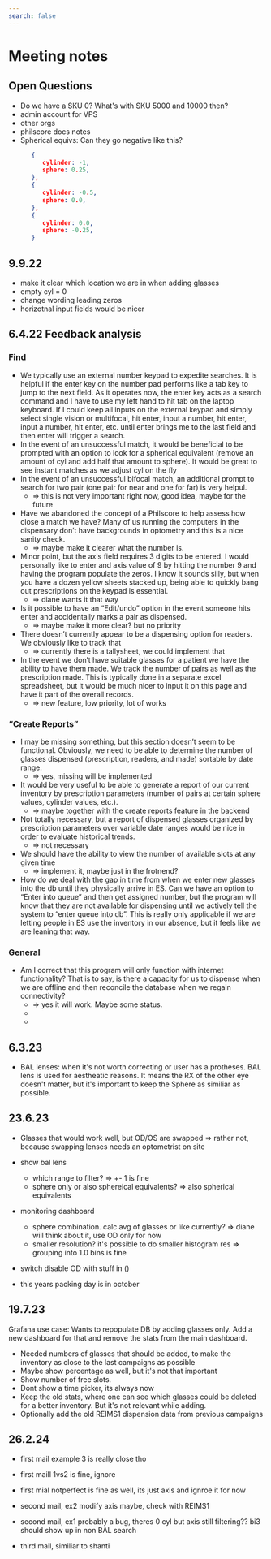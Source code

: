 ```yaml
---
search: false
---
```


# Meeting notes

## Open Questions

- Do we have a SKU 0? What's with SKU 5000 and 10000 then?
- admin account for VPS
- other orgs
- philscore docs notes
- Spherical equivs: Can they go negative like this?
  ```json
     {
        cylinder: -1,
        sphere: 0.25,
     },
     {
        cylinder: -0.5,
        sphere: 0.0,
     },
     {
        cylinder: 0.0,
        sphere: -0.25,
     }
  ```

## 9.9.22

- make it clear which location we are in when adding glasses
- empty cyl = 0
- change wording leading zeros
- horizotnal input fields would be nicer

## 6.4.22 Feedback analysis

### Find

- We typically use an external number keypad to expedite searches. It is helpful if the enter key on the number pad performs like a tab key to jump to the next field. As it operates now, the enter key acts as a search command and I have to use my left hand to hit tab on the laptop keyboard. If I could keep all inputs on the external keypad and simply select single vision or multifocal, hit enter, input a number, hit enter, input a number, hit enter, etc. until enter brings me to the last field and then enter will trigger a search.
- In the event of an unsuccessful match, it would be beneficial to be prompted with an option to look for a spherical equivalent (remove an amount of cyl and add half that amount to sphere). It would be great to see instant matches as we adjust cyl on the fly
- In the event of an unsuccessful bifocal match, an additional prompt to search for two pair (one pair for near and one for far) is very helpul.
  - => this is not very important right now, good idea, maybe for the future
- Have we abandoned the concept of a Philscore to help assess how close a match we have? Many of us running the computers in the dispensary don’t have backgrounds in optometry and this is a nice sanity check.
  - => maybe make it clearer what the number is.
- Minor point, but the axis field requires 3 digits to be entered. I would personally like to enter and axis value of 9 by hitting the number 9 and having the program populate the zeros. I know it sounds silly, but when you have a dozen yellow sheets stacked up, being able to quickly bang out prescriptions on the keypad is essential.
  - => diane wants it that way
- Is it possible to have an “Edit/undo” option in the event someone hits enter and accidentally marks a pair as dispensed.
  - => maybe make it more clear? but no priority
- There doesn’t currently appear to be a dispensing option for readers. We obviously like to track that
  - => currently there is a tallysheet, we could implement that
- In the event we don’t have suitable glasses for a patient we have the ability to have them made. We track the number of pairs as well as the prescription made. This is typically done in a separate excel spreadsheet, but it would be much nicer to input it on this page and have it part of the overall records.
  - => new feature, low priority, lot of works

### “Create Reports”

- I may be missing something, but this section doesn’t seem to be functional. Obviously, we need to be able to determine the number of glasses dispensed (prescription, readers, and made) sortable by date range.
  - => yes, missing will be implemented
- It would be very useful to be able to generate a report of our current inventory by prescription parameters (number of pairs at certain sphere values, cylinder values, etc.).
  - => maybe together with the create reports feature in the backend
- Not totally necessary, but a report of dispensed glasses organized by prescription parameters over variable date ranges would be nice in order to evaluate historical trends.
  - => not necessary
- We should have the ability to view the number of available slots at any given time
  - => implement it, maybe just in the frotnend?
- How do we deal with the gap in time from when we enter new glasses into the db until they physically arrive in ES. Can we have an option to “Enter into queue” and then get assigned number, but the program will know that they are not available for dispensing until we actively tell the system to “enter queue into db”. This is really only applicable if we are letting people in ES use the inventory in our absence, but it feels like we are leaning that way.

### General

- Am I correct that this program will only function with internet functionality? That is to say, is there a capacity for us to dispense when we are offline and then reconcile the database when we regain connectivity?
  - => yes it will work. Maybe some status.
  -
  -

## 6.3.23

- BAL lenses: when it's not worth correcting or user has a protheses. BAL lens is used for aestheatic reasons. It means the RX of the other eye doesn't matter, but it's important to keep the Sphere as similiar as possible.

## 23.6.23

- Glasses that would work well, but OD/OS are swapped => rather not, because swapping lenses needs an optometrist on site
- show bal lens
  - which range to filter? => +- 1 is fine
  - sphere only or also sphereical equivalents? => also spherical equivalents
- monitoring dashboard

  - sphere combination. calc avg of glasses or like currently? => diane will think about it, use OD only for now
  - smaller resolution? it's possible to do smaller histogram res => grouping into 1.0 bins is fine

- switch disable OD with stuff in ()
- this years packing day is in october

## 19.7.23

Grafana use case: Wants to repopulate DB by adding glasses only. Add a new dashboard for that and remove the stats from the main dashboard.

- Needed numbers of glasses that should be added, to make the inventory as close to the last campaigns as possible
- Maybe show percentage as well, but it's not that important
- Show number of free slots.
- Dont show a time picker, its always now
- Keep the old stats, where one can see which glasses could be deleted for a better inventory. But it's not relevant while adding.
- Optionally add the old REIMS1 dispension data from previous campaigns

## 26.2.24

- first mail example 3 is really close tho
- first maill 1vs2 is fine, ignore
- first mial notperfect is fine as well, its just axis and ignroe it for now

- second mail, ex2 modify axis maybe, check with REIMS1
- second mail, ex1 probably a bug, theres 0 cyl but axis still filtering?? bi3 should show up in non BAL search

- third mail, similiar to shanti
